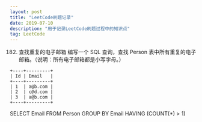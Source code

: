 ```yaml
---
layout: post
title: "LeetCode刷题记录"
date: 2019-07-10
description: "用于记录LeetCode刷题过程中的知识点"
tag: LeetCode
---
```



182. 查找重复的电子邮箱
编写一个 SQL 查询，查找 Person 表中所有重复的电子邮箱。（说明：所有电子邮箱都是小写字母。）
~~~
+----+---------+
| Id | Email   |
+----+---------+
| 1  | a@b.com |
| 2  | c@d.com |
| 3  | a@b.com |
+----+---------+
~~~
SELECT Email FROM Person 
GROUP BY Email
HAVING (COUNT(*) > 1)
